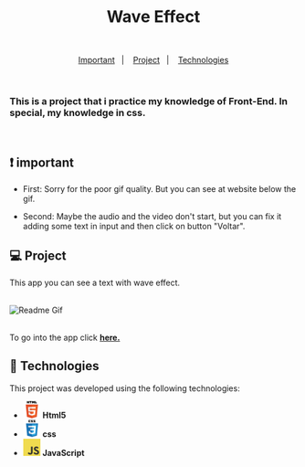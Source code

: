  <h1 align="center"><strong>Wave Effect</strong></h1>

<br>
<p align="center">
  <a href="#heavy_exclamation_mark-important">Important</a>&nbsp;&nbsp;&nbsp;|&nbsp;&nbsp;&nbsp;
  <a href="#-project">Project</a>&nbsp;&nbsp;&nbsp;|&nbsp;&nbsp;&nbsp;
  <a href="#-technologies">Technologies</a>
</p>

<br>

### This is a project that i practice my knowledge of Front-End. In special, my knowledge in css.

<br>

## :heavy_exclamation_mark: important

- <p>First: Sorry for the poor gif quality. But you can see at website below the gif.</p>
- <p>Second: Maybe the audio and the video don't start, but you can fix it adding some text in input and then click on button "Voltar".</p>

## 💻 Project


<p>This app you can see a text with wave effect.</p>

<br>
<img src="./Assets/Images/Readme.gif" alt="Readme Gif">
<br>
<br>
<p>To go into the app click <strong><a href="https://wave-effect.vercel.app/">here.</a></strong></p>

## 🚀 Technologies

This project was developed using the following technologies:

- <img height="30" src="https://raw.githubusercontent.com/github/explore/80688e429a7d4ef2fca1e82350fe8e3517d3494d/topics/html/html.png"> **Html5**
- <img height="30" src="https://raw.githubusercontent.com/github/explore/80688e429a7d4ef2fca1e82350fe8e3517d3494d/topics/css/css.png"> **css**
- <img height="30" src="https://raw.githubusercontent.com/github/explore/80688e429a7d4ef2fca1e82350fe8e3517d3494d/topics/javascript/javascript.png">  **JavaScript**
